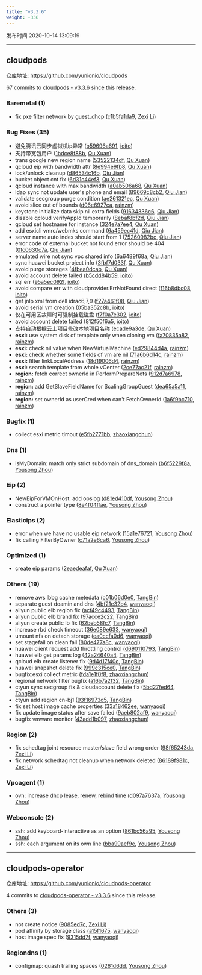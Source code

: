 ```yaml
---
title: "v3.3.6"
weight: -336
---
```


发布时间 2020-10-14 13:09:19

---
## cloudpods

仓库地址: https://github.com/yunionio/cloudpods

67 commits to [cloudpods - v3.3.6] since this release.

### Baremetal (1)
- fix pxe filter network by guest_dhcp ([c1b5fa1da9](https://github.com/yunionio/cloudpods/commit/c1b5fa1da93ad30f87a8b0bde083c781404c074b), [Zexi Li](mailto:zexi.li@qq.com))

### Bug Fixes (35)
- 避免腾讯云同步虚拟机ip异常 ([b59696a691](https://github.com/yunionio/cloudpods/commit/b59696a691dfcee0eb38b13f0aa63cce1e1801bc), [ioito](mailto:quxuan@yunionyun.com))
- 支持带宽包用户 ([1bdce8f88b](https://github.com/yunionio/cloudpods/commit/1bdce8f88b60b0c15122551cc2a1522ec44aee29), [Qu Xuan](mailto:quxuan@yunionyun.com))
- trans google new region name ([53522134df](https://github.com/yunionio/cloudpods/commit/53522134df3b92ee93a0e9acd0c718cff5f1aedb), [Qu Xuan](mailto:quxuan@yunionyun.com))
- qcloud eip with bandwidth attr ([8e994e9fb8](https://github.com/yunionio/cloudpods/commit/8e994e9fb8aebf72219824b6ba2cf1169f5f2e1c), [Qu Xuan](mailto:quxuan@yunionyun.com))
- lock/unlock cleanup ([d86534c16b](https://github.com/yunionio/cloudpods/commit/d86534c16bb90f9de18e7b650d2cd7213d4f7679), [Qiu Jian](mailto:qiujian@yunionyun.com))
- bucket object cnt fix ([6d31c44ef3](https://github.com/yunionio/cloudpods/commit/6d31c44ef3456310754bdc8d7df38c8b17ea584d), [Qu Xuan](mailto:quxuan@yunionyun.com))
- qcloud instance with max bandwidth ([a0ab506a68](https://github.com/yunionio/cloudpods/commit/a0ab506a686cf8b38a065e88a59e8bcb3ec09b52), [Qu Xuan](mailto:quxuan@yunionyun.com))
- ldap sync not update user's phone and email ([89669c8cb2](https://github.com/yunionio/cloudpods/commit/89669c8cb2ce3b6ba4cd750f8fbaf3534bbfa80e), [Qiu Jian](mailto:qiujian@yunionyun.com))
- validate secgroup purge condition ([ae261321ec](https://github.com/yunionio/cloudpods/commit/ae261321ec0c08d1179683d1ee67270b5cde6db2), [Qu Xuan](mailto:quxuan@yunionyun.com))
- avoid slice out of bounds ([d06e6927ca](https://github.com/yunionio/cloudpods/commit/d06e6927ca744ad2dc22ba3a10eee94757b65d48), [rainzm](mailto:mjoycarry@gmail.com))
- keystone initialize data skip nil extra fields ([91634336c6](https://github.com/yunionio/cloudpods/commit/91634336c67143b629c63110c6161ed9edc79583), [Qiu Jian](mailto:qiujian@yunionyun.com))
- disable qcloud verifyAppId temporarily ([8ebaf8bf2d](https://github.com/yunionio/cloudpods/commit/8ebaf8bf2dfd899bfc4c31992ff5910eef56d00f), [Qiu Jian](mailto:qiujian@yunionyun.com))
- qcloud set hostname for instance ([324e7a7ee4](https://github.com/yunionio/cloudpods/commit/324e7a7ee482f512ebee04993ba7d4dfc88173a2), [Qu Xuan](mailto:quxuan@yunionyun.com))
- add esxicli vmrc/webmks command ([6a459ec41d](https://github.com/yunionio/cloudpods/commit/6a459ec41d98696d779c951d2635e6edfbf220bf), [Qiu Jian](mailto:qiujian@yunionyun.com))
- server name auto index should start from 1 ([75260982bc](https://github.com/yunionio/cloudpods/commit/75260982bc636e900402ad9568ef6c9647d97eb0), [Qiu Jian](mailto:qiujian@yunionyun.com))
- error code of external bucket not found error should be 404 ([0fc0630c7a](https://github.com/yunionio/cloudpods/commit/0fc0630c7a10d9ad4ff98888ba86ef6d2738d5df), [Qiu Jian](mailto:qiujian@yunionyun.com))
- emulated wire not sync vpc shared info ([6a6489f68a](https://github.com/yunionio/cloudpods/commit/6a6489f68a6c5089da7818ccc63e2ee7c9e940db), [Qiu Jian](mailto:qiujian@yunionyun.com))
- sync huawei bucket project info ([3fbf7d033f](https://github.com/yunionio/cloudpods/commit/3fbf7d033f7392d15db9cab6e40ceab122f8cf43), [Qu Xuan](mailto:quxuan@yunionyun.com))
- avoid purge storages ([4fbea0dcab](https://github.com/yunionio/cloudpods/commit/4fbea0dcabeb7d8bb58994a3d3928064c3237320), [Qu Xuan](mailto:quxuan@yunionyun.com))
- avoid account delete failed ([b5cdd84b59](https://github.com/yunionio/cloudpods/commit/b5cdd84b59f84c6723287228186c753f0dae6a85), [ioito](mailto:quxuan@yunionyun.com))
- sql err ([95a5ec092f](https://github.com/yunionio/cloudpods/commit/95a5ec092fe866f0c547d1e6845f21f0d18649dc), [ioito](mailto:quxuan@yunionyun.com))
- avoid compare err with cloudprovider.ErrNotFound direct ([f16b8dbc08](https://github.com/yunionio/cloudpods/commit/f16b8dbc08f5638e62fcac26ea324cf5f76c694d), [ioito](mailto:quxuan@yunionyun.com))
- get jnlp xml from dell idrac6,7,9 ([f27a461f08](https://github.com/yunionio/cloudpods/commit/f27a461f08f10c990d38f60a1f3b5c10009fa7ad), [Qiu Jian](mailto:qiujian@yunionyun.com))
- avoid serial vm creation ([05ba352c8b](https://github.com/yunionio/cloudpods/commit/05ba352c8ba3c3396419c7b040a691beae98ffeb), [ioito](mailto:quxuan@yunionyun.com))
- 仅在可用区故障时可强制挂载磁盘 ([f7f0a7e302](https://github.com/yunionio/cloudpods/commit/f7f0a7e3022aa70891b03db6d200f76e7e134cbd), [ioito](mailto:quxuan@yunionyun.com))
- avoid account delete failed ([812f50f6a5](https://github.com/yunionio/cloudpods/commit/812f50f6a55f03770258f2f486a47ecf3a2fc50a), [ioito](mailto:quxuan@yunionyun.com))
- 支持自动根据云上项目修改本地项目名称 ([ecade9a3de](https://github.com/yunionio/cloudpods/commit/ecade9a3de63cd5374e3e201ed7df401b2d7b96f), [Qu Xuan](mailto:quxuan@yunionyun.com))
- **esxi:** use system disk of template only when cloning vm ([fa70835a82](https://github.com/yunionio/cloudpods/commit/fa70835a82c320a45c04cc6db301f3b19982b3a4), [rainzm](mailto:mjoycarry@gmail.com))
- **esxi:** check nil value when NewVirtualMachine ([ed29844d4a](https://github.com/yunionio/cloudpods/commit/ed29844d4a9fe486a89cfb8c1f59fd3100a67364), [rainzm](mailto:mjoycarry@gmail.com))
- **esxi:** check whether some fields of vm are nil ([71a6b6d14c](https://github.com/yunionio/cloudpods/commit/71a6b6d14ca6e8572f4a51e430b9bc676e33723c), [rainzm](mailto:mjoycarry@gmail.com))
- **esxi:** filter linkLocalAddress ([18d19006d4](https://github.com/yunionio/cloudpods/commit/18d19006d40b1ce81589208dfb5bcb82750241dd), [rainzm](mailto:mjoycarry@gmail.com))
- **esxi:** search template from whole vCenter ([2ce77ac21f](https://github.com/yunionio/cloudpods/commit/2ce77ac21fcc4660036477bf203111f07ba61108), [rainzm](mailto:mjoycarry@gmail.com))
- **region:** fetch correct ownerId in PerformPrepareNets ([912d7a6978](https://github.com/yunionio/cloudpods/commit/912d7a6978a1222dbae9e476a77cd84d2430fd0e), [rainzm](mailto:mjoycarry@gmail.com))
- **region:** add GetSlaveFieldName for ScalingGroupGuest ([dea65a5a11](https://github.com/yunionio/cloudpods/commit/dea65a5a111f926b49bda659b5e319f904dc4dd2), [rainzm](mailto:mjoycarry@gmail.com))
- **region:** set ownerId as userCred when can't FetchOwnerId ([1a6f9bc710](https://github.com/yunionio/cloudpods/commit/1a6f9bc7102af221a3d1d94479a8192b66c6fbfb), [rainzm](mailto:mjoycarry@gmail.com))

### Bugfix (1)
- collect esxi metric timout ([e5fb2771bb](https://github.com/yunionio/cloudpods/commit/e5fb2771bb0e2e5ec736431199e4dca87110cadc), [zhaoxiangchun](mailto:1422928955@qq.com))

### Dns (1)
- isMyDomain: match only strict subdomain of dns_domain ([b6f5229f8a](https://github.com/yunionio/cloudpods/commit/b6f5229f8a46bd9169fb816ecd10694a07753319), [Yousong Zhou](mailto:zhouyousong@yunionyun.com))

### Eip (2)
- NewEipForVMOnHost: add opslog ([d81ed410df](https://github.com/yunionio/cloudpods/commit/d81ed410df114d9e4fb69c08194d0bb804069824), [Yousong Zhou](mailto:zhouyousong@yunionyun.com))
- construct a pointer type ([8e4f04ffae](https://github.com/yunionio/cloudpods/commit/8e4f04ffae335a120fe8fdb3b408685be1a9cd42), [Yousong Zhou](mailto:zhouyousong@yunionyun.com))

### Elasticips (2)
- error when we have no usable eip network ([15a1e76721](https://github.com/yunionio/cloudpods/commit/15a1e76721121d34c33192baf5da3492d77fcf74), [Yousong Zhou](mailto:zhouyousong@yunionyun.com))
- fix calling FilterByOwner ([c71a2e6ca6](https://github.com/yunionio/cloudpods/commit/c71a2e6ca6253a4f367d54283cc22e9f64b81d24), [Yousong Zhou](mailto:zhouyousong@yunionyun.com))

### Optimized (1)
- create eip params ([2eaedeafaf](https://github.com/yunionio/cloudpods/commit/2eaedeafaf87882346c92816475acb45cc05a6f4), [Qu Xuan](mailto:quxuan@yunionyun.com))

### Others (19)
- remove aws lbbg cache metedata ([c01b06d0e0](https://github.com/yunionio/cloudpods/commit/c01b06d0e0bf175ad097a71a8552ed502d5f1d82), [TangBin](mailto:tangbin@yunion.cn))
- separate guest doamin and dns ([4bf21e32b4](https://github.com/yunionio/cloudpods/commit/4bf21e32b44d344f7566e852472e76517a5ba0a8), [wanyaoqi](mailto:wanyaoqi@yunionyun.com))
- aliyun public elb region fix ([acf49c4493](https://github.com/yunionio/cloudpods/commit/acf49c449311003c3fb4778358bb6bbc2cff11b3), [TangBin](mailto:tangbin@yunion.cn))
- aliyun public elb brand fix ([97acce2c22](https://github.com/yunionio/cloudpods/commit/97acce2c22eb09484dce100b9f0ae898f5115e7f), [TangBin](mailto:tangbin@yunion.cn))
- aliyun create public lb fix ([62beb58fc7](https://github.com/yunionio/cloudpods/commit/62beb58fc7b5025e15b046d4bb33b359fe957778), [TangBin](mailto:tangbin@yunion.cn))
- increase rbd check timeout ([36e089e633](https://github.com/yunionio/cloudpods/commit/36e089e633d3726bf00b5a5724707bcf1b8eeeba), [wanyaoqi](mailto:wanyaoqi@yunionyun.com))
- umount nfs on detach storage ([ea0ccfa0d6](https://github.com/yunionio/cloudpods/commit/ea0ccfa0d6d1e2d344532a7a5a44ea6d3e92dc42), [wanyaoqi](mailto:wanyaoqi@yunionyun.com))
- set stagefail on clean fail ([80de477a8c](https://github.com/yunionio/cloudpods/commit/80de477a8cf9cb4b825e5eae58695ecbeb68c0bd), [wanyaoqi](mailto:wanyaoqi@yunionyun.com))
- huawei client request add throttling control ([d690110793](https://github.com/yunionio/cloudpods/commit/d6901107938e88aca91fac084831d664fe0624e4), [TangBin](mailto:tangbin@yunion.cn))
- huawei elb get params log ([42a24640a4](https://github.com/yunionio/cloudpods/commit/42a24640a4a64926b9f548a23d67a2b93ef875f9), [TangBin](mailto:tangbin@yunion.cn))
- qcloud elb create listener fix ([9d4d17f40c](https://github.com/yunionio/cloudpods/commit/9d4d17f40cfaacfd8c83642faf681888620d704e), [TangBin](mailto:tangbin@yunion.cn))
- huawei snapshot delete fix ([999c315ce0](https://github.com/yunionio/cloudpods/commit/999c315ce03ebb96c6b50d74d63c8e46f7fe340a), [TangBin](mailto:tangbin@yunion.cn))
- bugfix:esxi collect metric ([fda1e1f0f8](https://github.com/yunionio/cloudpods/commit/fda1e1f0f8ce03f97bd53a6657576d6f7c00749e), [zhaoxiangchun](mailto:1422928955@qq.com))
- regional network filter bugfix ([a16b7a2f32](https://github.com/yunionio/cloudpods/commit/a16b7a2f32ac3eeb9e73c9addfe5ba66f7068788), [TangBin](mailto:tangbin@yunion.cn))
- ctyun sync secgroup fix & cloudaccount delete fix ([5bd27fed64](https://github.com/yunionio/cloudpods/commit/5bd27fed644d07bc9ad673c509a8d46f07de0cc6), [TangBin](mailto:tangbin@yunion.cn))
- ctyun add region cn-bj1 ([93f16973d5](https://github.com/yunionio/cloudpods/commit/93f16973d5ab332ad06486ca0b5f01a9daf856a0), [TangBin](mailto:tangbin@yunion.cn))
- fix set host image cache properties ([33a18462ee](https://github.com/yunionio/cloudpods/commit/33a18462ee1b21d944a949d2caa8969ae57cd299), [wanyaoqi](mailto:wanyaoqi@yunionyun.com))
- fix update image status after save failed ([9aeb802af9](https://github.com/yunionio/cloudpods/commit/9aeb802af9e2f5b618e0201bd0c4f5a1e842a152), [wanyaoqi](mailto:wanyaoqi@yunionyun.com))
- bugfix vmware monitor ([43add1b097](https://github.com/yunionio/cloudpods/commit/43add1b097b01eb0cfa63eaf95336691871c6d5c), [zhaoxiangchun](mailto:1422928955@qq.com))

### Region (2)
- fix schedtag joint resource master/slave field wrong order ([98f65243da](https://github.com/yunionio/cloudpods/commit/98f65243da684ed55e1cf464fee1b44c377a7a06), [Zexi Li](mailto:zexi.li@qq.com))
- fix network schedtag not cleanup when network deleted ([86189f981c](https://github.com/yunionio/cloudpods/commit/86189f981c2d4cf3dabd00ed90e08c5093332281), [Zexi Li](mailto:zexi.li@qq.com))

### Vpcagent (1)
- ovn: increase dhcp lease, renew, rebind time ([d097a7637a](https://github.com/yunionio/cloudpods/commit/d097a7637a2c6f2604a1363942e080c96a8b29ac), [Yousong Zhou](mailto:zhouyousong@yunionyun.com))

### Webconsole (2)
- ssh: add keyboard-interactive as an option ([861bc56a95](https://github.com/yunionio/cloudpods/commit/861bc56a95bd69affd9a56cde2f8500c89e7c3e3), [Yousong Zhou](mailto:zhouyousong@yunionyun.com))
- ssh: each argument on its own line ([bba99aef9e](https://github.com/yunionio/cloudpods/commit/bba99aef9eed7f709e5186f19d49b2bfbf8cccaf), [Yousong Zhou](mailto:zhouyousong@yunionyun.com))

[cloudpods - v3.3.6]: https://github.com/yunionio/cloudpods/compare/v3.3.5...v3.3.6
---
## cloudpods-operator

仓库地址: https://github.com/yunionio/cloudpods-operator

4 commits to [cloudpods-operator - v3.3.6] since this release.

### Others (3)
- not create notice ([9085ed7c](https://github.com/yunionio/cloudpods-operator/commit/9085ed7c8790f1e5b340de5346ff3b45c67d050d), [Zexi Li](mailto:zexi.li@qq.com))
- pod affinity by storage class ([a15f1675](https://github.com/yunionio/cloudpods-operator/commit/a15f16754a024c10ede5bc8c1c86a1fd7979101b), [wanyaoqi](mailto:wanyaoqi@yunionyun.com))
- host image spec fix ([9315dd7f](https://github.com/yunionio/cloudpods-operator/commit/9315dd7f5b3ac2a14dc8e0e933ae8f0086e2376e), [wanyaoqi](mailto:wanyaoqi@yunionyun.com))

### Regiondns (1)
- configmap: quash trailing spaces ([0261d6dd](https://github.com/yunionio/cloudpods-operator/commit/0261d6dde8a1183ef8bd362270f4396816529374), [Yousong Zhou](mailto:zhouyousong@yunionyun.com))

[cloudpods-operator - v3.3.6]: https://github.com/yunionio/cloudpods-operator/compare/v3.3.5...v3.3.6
